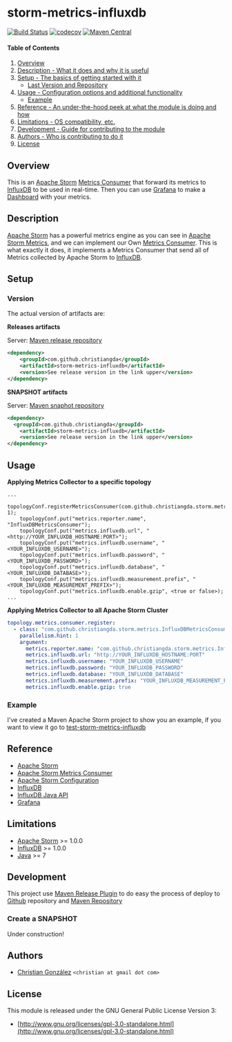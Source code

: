 # storm-metrics-influxdb 

[![Build Status](https://travis-ci.org/christiangda/storm-metrics-influxdb.svg?branch=master)](https://travis-ci.org/christiangda/)
[![codecov](https://codecov.io/gh/christiangda/storm-metrics-influxdb/branch/master/graph/badge.svg)](https://codecov.io/gh/christiangda/storm-metrics-influxdb)
[![Maven Central](https://maven-badges.herokuapp.com/maven-central/com.github.christiangda/storm-metrics-influxdb/badge.svg?style=flat)](http://search.maven.org/#search%7Cga%7C1%7Ca%3A%22storm-metrics-influxdb%22)

#### Table of Contents
1. [Overview](#overview)
2. [Description - What it does and why it is useful](#description)
3. [Setup - The basics of getting started with it](#setup)
    * [Last Version and Repository](#version)
4. [Usage - Configuration options and additional functionality](#usage)
    * [Example](#example)
5. [Reference - An under-the-hood peek at what the module is doing and how](#reference)
5. [Limitations - OS compatibility, etc.](#limitations)
6. [Development - Guide for contributing to the module](#development)
7. [Authors - Who is contributing to do it](#authors)
8. [License](#license)

## Overview

This is an [Apache Storm](http://storm.apache.org/) [Metrics Consumer](http://storm.apache.org/releases/1.0.3/Metrics.html)
that forward its metrics to [InfluxDB](https://docs.influxdata.com/influxdb/v1.2/) to be used in real-time.  Then you can use
[Grafana](http://grafana.org/) to make a [Dashboard](http://grafana.org/features/) with your metrics.

## Description

[Apache Storm](http://storm.apache.org/) has a powerful metrics engine as you can see in [Apache Storm Metrics](http://storm.apache.org/releases/1.0.3/Metrics.html),
and we can implement our Own [Metrics Consumer](http://storm.apache.org/releases/1.0.3/Metrics.html).
This is what exactly it does, it implements a Metrics Consumer that send all of Metrics collected
by Apache Storm to [InfluxDB](https://docs.influxdata.com/influxdb/v1.2/).

## Setup

### Version

The actual version of artifacts are:

**Releases artifacts**

Server: [Maven release repository](https://oss.sonatype.org/content/groups/staging)

```xml
<dependency>
    <groupId>com.github.christiangda</groupId>
    <artifactId>storm-metrics-influxdb</artifactId>
    <version>See release version in the link upper</version>
</dependency>
```

**SNAPSHOT artifacts**

Server: [Maven snaphot repository](https://oss.sonatype.org/content/groups/public)

```xml
<dependency>
  <groupId>com.github.christiangda</groupId>
    <artifactId>storm-metrics-influxdb</artifactId>
    <version>See release version in the link upper</version>
</dependency>
```

## Usage

**Applying Metrics Collector to a specific topology**

```
...
    topologyConf.registerMetricsConsumer(com.github.christiangda.storm.metrics.InfluxDBMetricsConsumer.class, 1);
    topologyConf.put("metrics.reporter.name", "InfluxDBMetricsConsumer");
    topologyConf.put("metrics.influxdb.url", "<http://YOUR_INFLUXDB_HOSTNAME:PORT>");
    topologyConf.put("metrics.influxdb.username", "<YOUR_INFLUXDB_USERNAME>");
    topologyConf.put("metrics.influxdb.password", "<YOUR_INFLUXDB_PASSWORD>");
    topologyConf.put("metrics.influxdb.database", "<YOUR_INFLUXDB_DATABASE>");
    topologyConf.put("metrics.influxdb.measurement.prefix", "<YOUR_INFLUXDB_MEASUREMENT_PREFIX>");
    topologyConf.put("metrics.influxdb.enable.gzip", <true or false>);
...
```

**Applying Metrics Collector to all Apache Storm Cluster**

```yaml
topology.metrics.consumer.register:
  - class: "com.github.christiangda.storm.metrics.InfluxDBMetricsConsumer"
    parallelism.hint: 1
    argument:
      metrics.reporter.name: "com.github.christiangda.storm.metrics.InfluxDBMetricsConsumer"
      metrics.influxdb.url: "http://YOUR_INFLUXDB_HOSTNAME:PORT"
      metrics.influxdb.username: "YOUR_INFLUXDB_USERNAME"
      metrics.influxdb.password: "YOUR_INFLUXDB_PASSWORD"
      metrics.influxdb.database: "YOUR_INFLUXDB_DATABASE"
      metrics.influxdb.measurement.prefix: "YOUR_INFLUXDB_MEASUREMENT_PREFIX"
      metrics.influxdb.enable.gzip: true
```

### Example

I've created a Maven Apache Storm project to show you an example, if you want to view it
go to [test-storm-metrics-influxdb](https://github.com/christiangda/test-storm-metrics-influxdb)

## Reference

* [Apache Storm](http://storm.apache.org/)
* [Apache Storm Metrics Consumer](http://storm.apache.org/releases/1.0.3/Metrics.html)
* [Apache Storm Configuration](http://storm.apache.org/releases/1.0.3/Configuration.html)
* [InfluxDB](https://docs.influxdata.com/influxdb/v1.2/)
* [InfluxDB Java API](https://github.com/influxdata/influxdb-java)
* [Grafana](http://grafana.org/)

## Limitations

* [Apache Storm](http://storm.apache.org/) >= 1.0.0
* [InfluxDB](https://docs.influxdata.com/influxdb/v1.2/) >= 1.0.0
* [Java](https://www.java.com/es/download/help/index_installing.xml?j=7) >= 7

## Development

This project use [Maven Release Plugin](http://maven.apache.org/maven-release/maven-release-plugin/) to do easy the process
of deploy to [Github](https://github.com/christiangda/storm-metrics-influxdb) repository and [Maven Repository]()

### Create a SNAPSHOT

Under construction!

## Authors

* [Christian González](https://github.com/christiangda) `<christian at gmail dot com>`

## License

This module is released under the GNU General Public License Version 3:

* [http://www.gnu.org/licenses/gpl-3.0-standalone.html](http://www.gnu.org/licenses/gpl-3.0-standalone.html)
